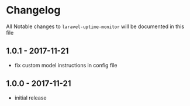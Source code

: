 # Changelog

All Notable changes to `laravel-uptime-monitor` will be documented in this file

## 1.0.1 - 2017-11-21

- fix custom model instructions in config file

## 1.0.0 - 2017-11-21

- initial release
